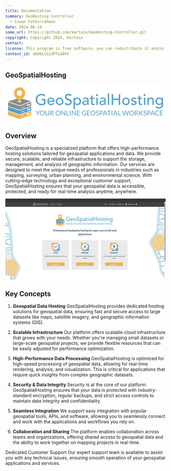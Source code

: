 ```yaml
---
title: Documentation
summary: GeoHosting Controller
  - Irwan Fathurrahman
date: 2024-06-19
some_url: https://github.com/kartoza/GeoHosting-Controller.git
copyright: Copyright 2024, Kartoza
contact:
license: This program is free software; you can redistribute it and/or modify it under the terms of the GNU Affero General Public License as published by the Free Software Foundation; either version 3 of the License, or (at your option) any later version.
context_id: nDU6LLGiXPTLADXY
---
```


## GeoSpatialHosting

![Geohosting-full.sbg](./img/geohosting-full.svg)

## Overview

GeoSpatialHosting is a specialized platform that offers high-performance hosting solutions tailored for geospatial applications and data. We provide secure, scalable, and reliable infrastructure to support the storage, management, and analysis of geographic information. Our services are designed to meet the unique needs of professionals in industries such as mapping, surveying, urban planning, and environmental science. With cutting-edge technology and exceptional customer support, GeoSpatialHosting ensures that your geospatial data is accessible, protected, and ready for real-time analysis anytime, anywhere.

![GHS_home.png](./img/GHS_home.png)

## Key Concepts
1. **Geospatial Data Hosting**
GeoSpatialHosting provides dedicated hosting solutions for geospatial data, ensuring fast and secure access to large datasets like maps, satellite imagery, and geographic information systems (GIS).

2. **Scalable Infrastructure**
Our platform offers scalable cloud infrastructure that grows with your needs. Whether you're managing small datasets or large-scale geospatial projects, we provide flexible resources that can be easily adjusted for performance optimization.

3. **High-Performance Data Processing**
GeoSpatialHosting is optimized for high-speed processing of geospatial data, allowing for real-time rendering, analysis, and visualization. This is critical for applications that require quick insights from complex geographic datasets.

4. **Security & Data Integrity**
Security is at the core of our platform. GeoSpatialHosting ensures that your data is protected with industry-standard encryption, regular backups, and strict access controls to maintain data integrity and confidentiality.

5. **Seamless Integration**
We support easy integration with popular geospatial tools, APIs, and software, allowing you to seamlessly connect and work with the applications and workflows you rely on.

6. **Collaboration and Sharing**
The platform enables collaboration across teams and organizations, offering shared access to geospatial data and the ability to work together on mapping projects in real-time.

Dedicated Customer Support
Our expert support team is available to assist you with any technical issues, ensuring smooth operation of your geospatial applications and services.
